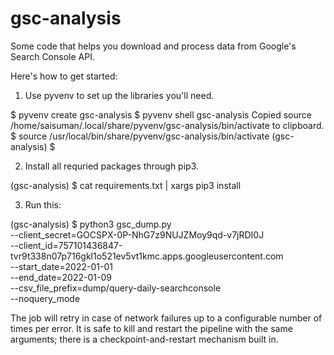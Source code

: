 # gsc-analysis
Some code that helps you download and process data from Google's Search Console API.

Here's how to get started:

1. Use pyvenv to set up the libraries you'll need.

$ pyvenv create gsc-analysis
$ pyvenv shell gsc-analysis
Copied source /home/saisuman/.local/share/pyvenv/gsc-analysis/bin/activate to clipboard.
$ source /usr/local/bin/share/pyvenv/gsc-analysis/bin/activate
(gsc-analysis) $ 

2. Install all requried packages through pip3.

(gsc-analysis) $ cat requirements.txt | xargs pip3 install

3. Run this:

(gsc-analysis) $ python3 gsc_dump.py  \
  --client_secret=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  \
  --client_id=757101436847-tvr9t338n07p716gkl1o521ev5vt1kmc.apps.googleusercontent.com  \
  --start_date=2022-01-01  \
  --end_date=2022-01-09  \
  --csv_file_prefix=dump/query-daily-searchconsole  \
  --noquery_mode

The job will retry in case of network failures up to a configurable number of times
per error. It is safe to kill and restart the pipeline with the same arguments; there
is a checkpoint-and-restart mechanism built in.

